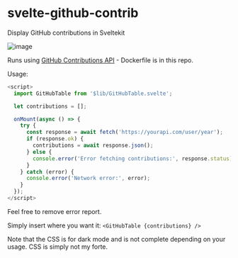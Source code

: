 # svelte-github-contrib
Display GitHub contributions in Sveltekit

![image](https://github.com/cnoid/svelte-github-contrib/assets/10182309/0ec03dd6-6520-490e-8a10-acd85aac2549)


Runs using [GitHub Contributions API](https://github.com/mattcroat/github-contributions-api) - Dockerfile is in this repo.


Usage:


```js
<script>
  import GitHubTable from '$lib/GitHubTable.svelte';

  let contributions = [];

  onMount(async () => {
    try {
      const response = await fetch('https://yourapi.com/user/year');
      if (response.ok) {
        contributions = await response.json();
      } else {
        console.error('Error fetching contributions:', response.status);
      }
    } catch (error) {
      console.error('Network error:', error);
    }
  });
</script>
```
Feel free to remove error report.

Simply insert where you want it:
`<GitHubTable {contributions} />`

Note that the CSS is for dark mode and is not complete depending on your usage. CSS is simply not my forte.
